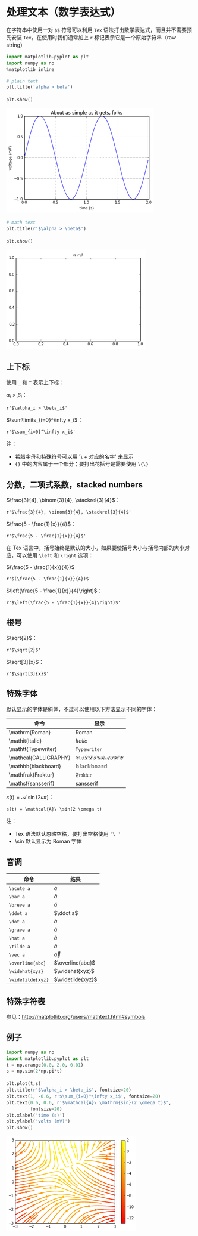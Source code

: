 # 处理文本（数学表达式）

在字符串中使用一对 `$$` 符号可以利用 `Tex` 语法打出数学表达式，而且并不需要预先安装 `Tex`。在使用时我们通常加上 `r` 标记表示它是一个原始字符串（raw string）


```python
import matplotlib.pyplot as plt
import numpy as np
%matplotlib inline
```


```python
# plain text
plt.title('alpha > beta')

plt.show()
```


    
![png](../../../statics/images/notes-python/output_3_0.png)
    



```python
# math text
plt.title(r'$\alpha > \beta$')

plt.show()
```


    
![png](../../../statics/images/notes-python/output_4_0.png)
    


## 上下标

使用 `_` 和 `^` 表示上下标：

$\alpha_i > \beta_i$：

    r'$\alpha_i > \beta_i$'

$\sum\limits_{i=0}^\infty x_i$：

    r'$\sum_{i=0}^\infty x_i$'

注：

- 希腊字母和特殊符号可以用 '\ + 对应的名字' 来显示
- `{}` 中的内容属于一个部分；要打出花括号是需要使用 `\{\}`

## 分数，二项式系数，stacked numbers

$\frac{3}{4}, \binom{3}{4}, \stackrel{3}{4}$：

    r'$\frac{3}{4}, \binom{3}{4}, \stackrel{3}{4}$'

$\frac{5 - \frac{1}{x}}{4}$：

    r'$\frac{5 - \frac{1}{x}}{4}$'

在 Tex 语言中，括号始终是默认的大小，如果要使括号大小与括号内部的大小对应，可以使用 `\left` 和 `\right` 选项：

$(\frac{5 - \frac{1}{x}}{4})$

    r'$(\frac{5 - \frac{1}{x}}{4})$'

$\left(\frac{5 - \frac{1}{x}}{4}\right)$：

    r'$\left(\frac{5 - \frac{1}{x}}{4}\right)$'

## 根号

$\sqrt{2}$：

    r'$\sqrt{2}$'

$\sqrt[3]{x}$：

    r'$\sqrt[3]{x}$'

## 特殊字体

默认显示的字体是斜体，不过可以使用以下方法显示不同的字体：

命令|显示
--|--
\mathrm{Roman}|$\mathrm{Roman}$
\mathit{Italic}|$\mathit{Italic}$
\mathtt{Typewriter}|$\mathtt{Typewriter}$
\mathcal{CALLIGRAPHY}|$\mathcal{CALLIGRAPHY}$
\mathbb{blackboard}|$\mathbb{blackboard}$
\mathfrak{Fraktur}|$\mathfrak{Fraktur}$
\mathsf{sansserif}|$\mathsf{sansserif}$

$s(t) = \mathcal{A}\ \sin(2 \omega t)$：

    s(t) = \mathcal{A}\ \sin(2 \omega t)

注：

- Tex 语法默认忽略空格，要打出空格使用 `'\ '`
- \sin 默认显示为 Roman 字体

## 音调

命令|结果
--|--
`\acute a`| $\acute a$
`\bar a`| $\bar a$
`\breve a` | $\breve a$
`\ddot a`| $\ddot a$
`\dot a` | $\dot a$
`\grave a`| $\grave a$
`\hat a`| $\hat a$
`\tilde a` | $\tilde a$
`\vec a` | $\vec a$
`\overline{abc}`|$\overline{abc}$
`\widehat{xyz}`|$\widehat{xyz}$
`\widetilde{xyz}`|$\widetilde{xyz}$

## 特殊字符表

参见：http://matplotlib.org/users/mathtext.html#symbols

## 例子


```python
import numpy as np
import matplotlib.pyplot as plt
t = np.arange(0.0, 2.0, 0.01)
s = np.sin(2*np.pi*t)

plt.plot(t,s)
plt.title(r'$\alpha_i > \beta_i$', fontsize=20)
plt.text(1, -0.6, r'$\sum_{i=0}^\infty x_i$', fontsize=20)
plt.text(0.6, 0.6, r'$\mathcal{A}\ \mathrm{sin}(2 \omega t)$',
         fontsize=20)
plt.xlabel('time (s)')
plt.ylabel('volts (mV)')
plt.show()
```


    
![png](../../../statics/images/notes-python/output_18_0.png)
    

